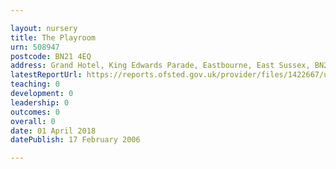 ```yaml
---

layout: nursery
title: The Playroom
urn: 508947
postcode: BN21 4EQ
address: Grand Hotel, King Edwards Parade, Eastbourne, East Sussex, BN21 4EQ
latestReportUrl: https://reports.ofsted.gov.uk/provider/files/1422667/urn/508947.pdf
teaching: 0
development: 0
leadership: 0
outcomes: 0
overall: 0
date: 01 April 2018 
datePublish: 17 February 2006

---
```

